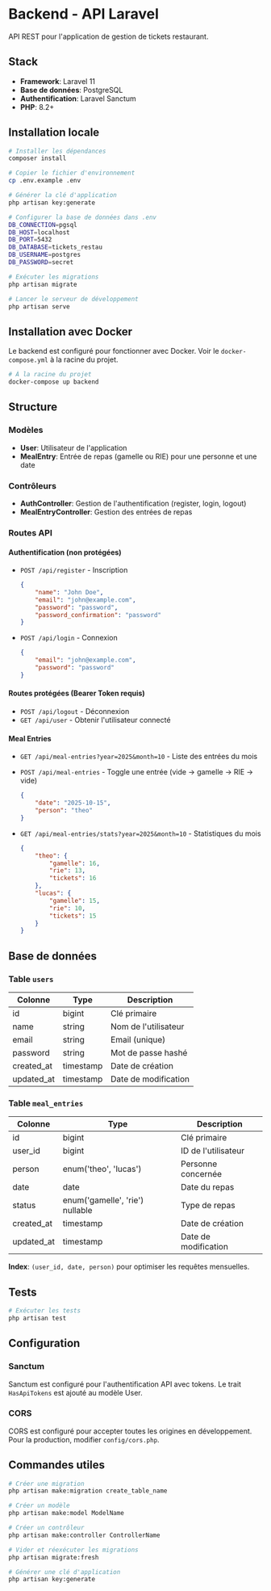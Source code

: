 # Backend - API Laravel

API REST pour l'application de gestion de tickets restaurant.

## Stack

-   **Framework**: Laravel 11
-   **Base de données**: PostgreSQL
-   **Authentification**: Laravel Sanctum
-   **PHP**: 8.2+

## Installation locale

```bash
# Installer les dépendances
composer install

# Copier le fichier d'environnement
cp .env.example .env

# Générer la clé d'application
php artisan key:generate

# Configurer la base de données dans .env
DB_CONNECTION=pgsql
DB_HOST=localhost
DB_PORT=5432
DB_DATABASE=tickets_restau
DB_USERNAME=postgres
DB_PASSWORD=secret

# Exécuter les migrations
php artisan migrate

# Lancer le serveur de développement
php artisan serve
```

## Installation avec Docker

Le backend est configuré pour fonctionner avec Docker. Voir le `docker-compose.yml` à la racine du projet.

```bash
# À la racine du projet
docker-compose up backend
```

## Structure

### Modèles

-   **User**: Utilisateur de l'application
-   **MealEntry**: Entrée de repas (gamelle ou RIE) pour une personne et une date

### Contrôleurs

-   **AuthController**: Gestion de l'authentification (register, login, logout)
-   **MealEntryController**: Gestion des entrées de repas

### Routes API

#### Authentification (non protégées)

-   `POST /api/register` - Inscription

    ```json
    {
        "name": "John Doe",
        "email": "john@example.com",
        "password": "password",
        "password_confirmation": "password"
    }
    ```

-   `POST /api/login` - Connexion
    ```json
    {
        "email": "john@example.com",
        "password": "password"
    }
    ```

#### Routes protégées (Bearer Token requis)

-   `POST /api/logout` - Déconnexion
-   `GET /api/user` - Obtenir l'utilisateur connecté

#### Meal Entries

-   `GET /api/meal-entries?year=2025&month=10` - Liste des entrées du mois
-   `POST /api/meal-entries` - Toggle une entrée (vide → gamelle → RIE → vide)

    ```json
    {
        "date": "2025-10-15",
        "person": "theo"
    }
    ```

-   `GET /api/meal-entries/stats?year=2025&month=10` - Statistiques du mois
    ```json
    {
        "theo": {
            "gamelle": 16,
            "rie": 13,
            "tickets": 16
        },
        "lucas": {
            "gamelle": 15,
            "rie": 10,
            "tickets": 15
        }
    }
    ```

## Base de données

### Table `users`

| Colonne    | Type      | Description          |
| ---------- | --------- | -------------------- |
| id         | bigint    | Clé primaire         |
| name       | string    | Nom de l'utilisateur |
| email      | string    | Email (unique)       |
| password   | string    | Mot de passe hashé   |
| created_at | timestamp | Date de création     |
| updated_at | timestamp | Date de modification |

### Table `meal_entries`

| Colonne    | Type                            | Description          |
| ---------- | ------------------------------- | -------------------- |
| id         | bigint                          | Clé primaire         |
| user_id    | bigint                          | ID de l'utilisateur  |
| person     | enum('theo', 'lucas')           | Personne concernée   |
| date       | date                            | Date du repas        |
| status     | enum('gamelle', 'rie') nullable | Type de repas        |
| created_at | timestamp                       | Date de création     |
| updated_at | timestamp                       | Date de modification |

**Index**: `(user_id, date, person)` pour optimiser les requêtes mensuelles.

## Tests

```bash
# Exécuter les tests
php artisan test
```

## Configuration

### Sanctum

Sanctum est configuré pour l'authentification API avec tokens. Le trait `HasApiTokens` est ajouté au modèle User.

### CORS

CORS est configuré pour accepter toutes les origines en développement. Pour la production, modifier `config/cors.php`.

## Commandes utiles

```bash
# Créer une migration
php artisan make:migration create_table_name

# Créer un modèle
php artisan make:model ModelName

# Créer un contrôleur
php artisan make:controller ControllerName

# Vider et réexécuter les migrations
php artisan migrate:fresh

# Générer une clé d'application
php artisan key:generate
```
